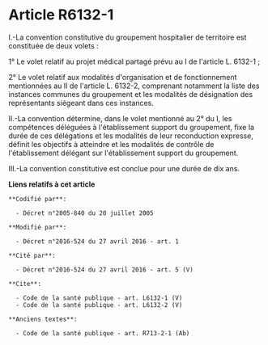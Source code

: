 # Article R6132-1

I.-La convention constitutive du groupement hospitalier de territoire est constituée de deux volets : 

1° Le volet relatif au projet médical partagé prévu au I de l'article L. 6132-1 ; 

2° Le volet relatif aux modalités d'organisation et de fonctionnement mentionnées au II de l'article L. 6132-2, comprenant
notamment la liste des instances communes du groupement et les modalités de désignation des représentants siégeant dans ces
instances. 

II.-La convention détermine, dans le volet mentionné au 2° du I, les compétences déléguées à l'établissement support du
groupement, fixe la durée de ces délégations et les modalités de leur reconduction expresse, définit les objectifs à
atteindre et les modalités de contrôle de l'établissement délégant sur l'établissement support du groupement. 

III.-La convention constitutive est conclue pour une durée de dix ans.

**Liens relatifs à cet article**

	**Codifié par**:

	  - Décret n°2005-840 du 20 juillet 2005

	**Modifié par**:

	  - Décret n°2016-524 du 27 avril 2016 - art. 1

	**Cité par**:

	  - Décret n°2016-524 du 27 avril 2016 - art. 5 (V)

	**Cite**:

	  - Code de la santé publique - art. L6132-1 (V)
	  - Code de la santé publique - art. L6132-2 (V)

	**Anciens textes**:

	  - Code de la santé publique - art. R713-2-1 (Ab)
